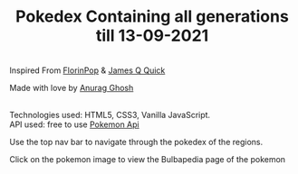 <h1 align="center">Pokedex Containing all generations till 13-09-2021</h1>
<br>Inspired From <a href="https://www.youtube.com/watch?v=XL68br6JyYs" target="_blank">FlorinPop</a> & <a href="https://www.youtube.com/watch?v=T-VQUKeSU1w" target="_blank">James Q Quick</a><p>
<p> Made with love by <a href="https://www.linkedin.com/in/anurag-g-a01531198/" target="_blank">Anurag Ghosh</a></p>
<br>Technologies used: HTML5, CSS3, Vanilla JavaScript.
<br>API used: free to use <a href="https://pokeapi.co/" target="_blank">Pokemon Api</a><p>
<p>Use the top nav bar to navigate through the pokedex of the regions.</p>
<p>Click on the pokemon image to view the Bulbapedia page of the pokemon</p>


